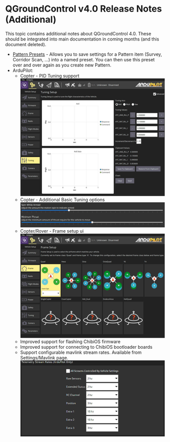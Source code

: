 # QGroundControl v4.0 Release Notes (Additional)

This topic contains additional notes about QGroundControl 4.0. These should be integrated into main documentation in coming months (and this document deleted).

* [Pattern Presets](../PlanView/PatternPresets.md) - Allows you to save settings for a Pattern item (Survey, Corridor Scan, ...) into a named preset. You can then use this preset over and over again as you create new Pattern.
* ArduPilot:
  * Copter - PID Tuning support ![PID Tuning JPG](../../../assets/daily_build_changes/ArduCopterPIDTuning.jpg)
  * Copter - Additional Basic Tuning options ![Basic Tuning JPG](../../../assets/daily_build_changes/ArduCopterBasicTuning.jpg)
  * Copter/Rover - Frame setup ui ![Setup Frame Copter JPG](../../../assets/daily_build_changes/ArduCopterSetupFrame.jpg)
  * Improved support for flashing ChibiOS firmware
  * Improved support for connecting to ChibiOS bootloader boards
  * Support configurable mavlink stream rates. Available from Settings/Mavlink page. ![Stream Rates JPG](../../../assets/daily_build_changes/ArduPilotStreamRates.jpg)
